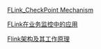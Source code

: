 [FLink_CheckPoint Mechanism](./Flink_Checkpoint.md)

[FLink在业务监控中的应用](./Business_Monitoring_with_Flink.md)

[Flink架构及其工作原理](./Flink_Architect_and_Theory.md)

